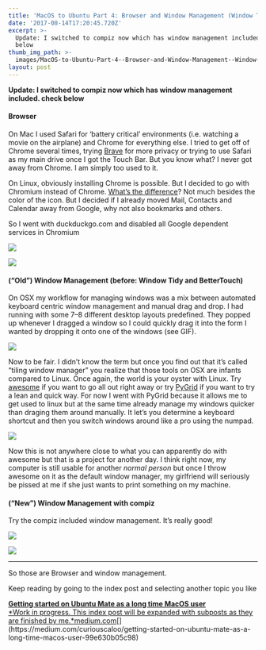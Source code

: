 ```yaml
---
title: 'MacOS to Ubuntu Part 4: Browser and Window Management (Window Tidy)'
date: '2017-08-14T17:20:45.720Z'
excerpt: >-
  Update: I switched to compiz now which has window management included. check
  below
thumb_img_path: >-
  images/MacOS-to-Ubuntu-Part-4--Browser-and-Window-Management--Window-Tidy/1*stapQTpiW1cfKRaxjaS9uw.png
layout: post
---
```

**Update: I switched to compiz now which has window management included. check below**

#### Browser

On Mac I used Safari for ‘battery critical’ environments (i.e. watching a movie on the airplane) and Chrome for everything else. I tried to get off of Chrome several times, trying [Brave](https://www.brave.com/) for more privacy or trying to use Safari as my main drive once I got the Touch Bar. But you know what? I never got away from Chrome. I am simply too used to it.

On Linux, obviously installing Chrome is possible. But I decided to go with Chromium instead of Chrome. [What’s the difference](https://www.howtogeek.com/202825/what%E2%80%99s-the-difference-between-chromium-and-chrome/)? Not much besides the color of the icon. But I decided if I already moved Mail, Contacts and Calendar away from Google, why not also bookmarks and others.

So I went with duckduckgo.com and disabled all Google dependent services in Chromium

![](/images/MacOS-to-Ubuntu-Part-4--Browser-and-Window-Management--Window-Tidy/1*stapQTpiW1cfKRaxjaS9uw.png)

![](/images/MacOS-to-Ubuntu-Part-4--Browser-and-Window-Management--Window-Tidy/1*ZHdqN6R2CSRP7bZ5tP7J5g.png)

#### (“Old”) Window Management (before: Window Tidy and BetterTouch)

On OSX my workflow for managing windows was a mix between automated keyboard centric window management and manual drag and drop. I had running with some 7–8 different desktop layouts predefined. They popped up whenever I dragged a window so I could quickly drag it into the form I wanted by dropping it onto one of the windows (see GIF).

![](/images/MacOS-to-Ubuntu-Part-4--Browser-and-Window-Management--Window-Tidy/1*ySypuJwMA36Eerwcoqr4Gw.gif)

Now to be fair. I didn’t know the term but once you find out that it’s called “tiling window manager” you realize that those tools on OSX are infants compared to Linux. Once again, the world is your oyster with Linux. Try [awesome](https://awesomewm.org/) if you want to go all out right away or try [PyGrid](https://github.com/pkkid/pygrid) if you want to try a lean and quick way. For now I went with PyGrid because it allows me to get used to linux but at the same time already manage my windows quicker than draging them around manually. It let’s you determine a keyboard shortcut and then you switch windows around like a pro using the numpad.

![](/images/MacOS-to-Ubuntu-Part-4--Browser-and-Window-Management--Window-Tidy/1*CqTib-Px6Nt-WMl7lELrDw.gif)

Now this is not anywhere close to what you can apparently do with awesome but that is a project for another day. I think right now, my computer is still usable for another *normal person* but once I throw awesome on it as the default window manager, my girlfriend will seriously be pissed at me if she just wants to print something on my machine.

#### (“New”) Window Management with compiz

Try the compiz included window management. It’s really good!

![](/images/MacOS-to-Ubuntu-Part-4--Browser-and-Window-Management--Window-Tidy/1*XyFKpwf4-0evEmhh3FzbUg.png)

![](/images/MacOS-to-Ubuntu-Part-4--Browser-and-Window-Management--Window-Tidy/1*OBAhaPRXtAmwRNWuTs5Dbw.png)

* * *

So those are Browser and window management.

Keep reading by going to the index post and selecting another topic you like

[**Getting started on Ubuntu Mate as a long time MacOS user**  
*Work in progress. This index post will be expanded with subposts as they are finished by me.*medium.com](https://medium.com/curiouscaloo/getting-started-on-ubuntu-mate-as-a-long-time-macos-user-99e630b05c98 "https://medium.com/curiouscaloo/getting-started-on-ubuntu-mate-as-a-long-time-macos-user-99e630b05c98")[](https://medium.com/curiouscaloo/getting-started-on-ubuntu-mate-as-a-long-time-macos-user-99e630b05c98)
